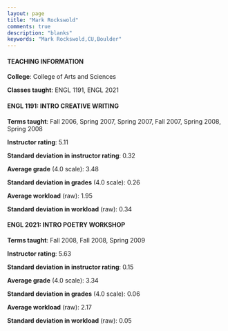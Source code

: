 ```yaml
---
layout: page
title: "Mark Rockswold" 
comments: true
description: "blanks"
keywords: "Mark Rockswold,CU,Boulder"
---
```

<head>
<script src="https://ajax.googleapis.com/ajax/libs/jquery/2.1.3/jquery.min.js"></script>
<script src="https://dl.dropboxusercontent.com/s/pc42nxpaw1ea4o9/highcharts.js?dl=0"></script>
<!-- <script src="../assets/js/highcharts.js"></script> -->
<style type="text/css">@font-face {
	font-family: "Bebas Neue";
	src: url(https://www.filehosting.org/file/details/544349/BebasNeue Regular.otf) format("opentype");
	}
	h1.Bebas { 
		font-family: "Bebas Neue", Verdana, Tahoma;
	}
</style>
</head>
	   
#### TEACHING INFORMATION

**College**: College of Arts and Sciences

**Classes taught**: ENGL 1191, ENGL 2021

#### ENGL 1191: INTRO CREATIVE WRITING

**Terms taught**: Fall 2006, Spring 2007, Spring 2007, Fall 2007, Spring 2008, Spring 2008

**Instructor rating**: 5.11

**Standard deviation in instructor rating**: 0.32

**Average grade** (4.0 scale): 3.48

**Standard deviation in grades** (4.0 scale): 0.26

**Average workload** (raw): 1.95

**Standard deviation in workload** (raw): 0.34

#### ENGL 2021: INTRO POETRY WORKSHOP

**Terms taught**: Fall 2008, Fall 2008, Spring 2009

**Instructor rating**: 5.63

**Standard deviation in instructor rating**: 0.15

**Average grade** (4.0 scale): 3.34

**Standard deviation in grades** (4.0 scale): 0.06

**Average workload** (raw): 2.17

**Standard deviation in workload** (raw): 0.05

